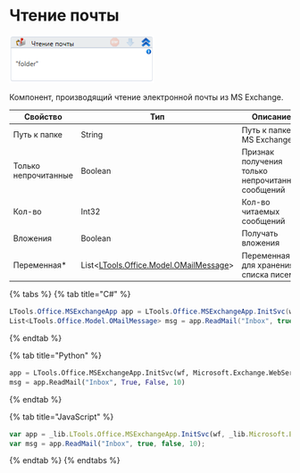 # Чтение почты

![](<../../../../.gitbook/assets/image (43).png>)

Компонент, производящий чтение электронной почты из MS Exchange.

| Свойство             | Тип                                                                    | Описание                                         |
| -------------------- | ---------------------------------------------------------------------- | ------------------------------------------------ |
| Путь к папке         | String                                                                 | Путь к папке MS Exchange                         |
| Только непрочитанные | Boolean                                                                | Признак получения только непрочитанных сообщений |
| Кол-во               | Int32                                                                  | Кол-во читаемых сообщений                        |
| Вложения             | Boolean                                                                | Получать вложения                                |
| Переменная\*         | List<[LTools.Office.Model.OMailMessage](../datatypes/omailmessage.md)> | Переменная для хранения списка писем             |

{% tabs %}
{% tab title="C#" %}
```csharp
LTools.Office.MSExchangeApp app = LTools.Office.MSExchangeApp.InitSvc(wf, Microsoft.Exchange.WebServices.Data.ExchangeVersion.Exchange2013_SP1, "server url", "login", "pass", "domain");
List<LTools.Office.Model.OMailMessage> msg = app.ReadMail("Inbox", true, false, 10);
```
{% endtab %}

{% tab title="Python" %}
```python
app = LTools.Office.MSExchangeApp.InitSvc(wf, Microsoft.Exchange.WebServices.Data.ExchangeVersion.Exchange2013_SP1, "server url", "login", "pass", "domain")
msg = app.ReadMail("Inbox", True, False, 10)
```
{% endtab %}

{% tab title="JavaScript" %}
```javascript
var app = _lib.LTools.Office.MSExchangeApp.InitSvc(wf, _lib.Microsoft.Exchange.WebServices.Data.ExchangeVersion.Exchange2013_SP1, "server url", "login", "pass", "domain");
var msg = app.ReadMail("Inbox", true, false, 10);
```
{% endtab %}
{% endtabs %}



